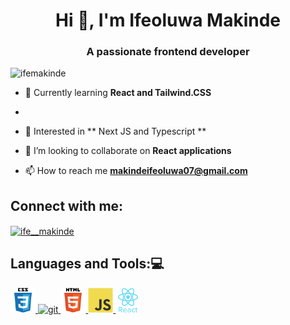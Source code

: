 <h1 align="center">Hi 👋, I'm Ifeoluwa Makinde</h1>
<h3 align="center">A passionate frontend developer</h3>

<p align="left"> <img src="https://komarev.com/ghpvc/?username=ifemakinde&label=Profile%20views&color=0e75b6&style=flat" alt="ifemakinde" /> </p>

- 🌱 Currently learning **React and Tailwind.CSS**
- 
- 🌱 Interested in ** Next JS and Typescript **

- 👯 I’m looking to collaborate on **React applications**

- 📫 How to reach me **makindeifeoluwa07@gmail.com**

<h2 align="left">Connect with me:</h2>
<p align="left">
<a href="https://twitter.com/ife__makinde" target="blank"><img align="center" src="https://raw.githubusercontent.com/rahuldkjain/github-profile-readme-generator/master/src/images/icons/Social/twitter.svg" alt="ife__makinde" height="30" width="40" /></a>
</p>

<h2 align="left">Languages and Tools:💻 </h2>
<p align="left"> <a href="https://www.w3schools.com/css/" target="_blank" rel="noreferrer"> <img src="https://raw.githubusercontent.com/devicons/devicon/master/icons/css3/css3-original-wordmark.svg" alt="css3" width="40" height="40"/> </a> <a href="https://git-scm.com/" target="_blank" rel="noreferrer"> <img src="https://www.vectorlogo.zone/logos/git-scm/git-scm-icon.svg" alt="git" width="40" height="40"/> </a> <a href="https://www.w3.org/html/" target="_blank" rel="noreferrer"> <img src="https://raw.githubusercontent.com/devicons/devicon/master/icons/html5/html5-original-wordmark.svg" alt="html5" width="40" height="40"/> </a> <a href="https://developer.mozilla.org/en-US/docs/Web/JavaScript" target="_blank" rel="noreferrer"> <img src="https://raw.githubusercontent.com/devicons/devicon/master/icons/javascript/javascript-original.svg" alt="javascript" width="40" height="40"/> </a> <a href="https://reactjs.org/" target="_blank" rel="noreferrer"> <img src="https://raw.githubusercontent.com/devicons/devicon/master/icons/react/react-original-wordmark.svg" alt="react" width="40" height="40"/> </a> </p>
